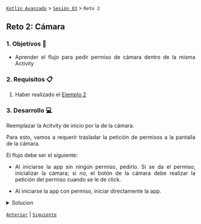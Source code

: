 [`Kotlin Avanzado`](../../Readme.md) > [`Sesión 03`](../Readme.md) > `Reto 2`

## Reto 2: Cámara

<div style="text-align: justify;">




### 1. Objetivos :dart:

- Aprender el flujo para pedir permiso de cámara dentro de la misma Activity

### 2. Requisitos :clipboard:

1. Haber realizado el [Ejemplo 2](Ejemplo-02)

### 3. Desarrollo :computer:

Reemplazar la Acitvity de inicio por la de la cámara.

Para esto, vamos a requerir trasladar la petición de permisos a la pantalla de la cámara.

El flujo debe ser el siguiente:

- Al iniciarse la app sin ningún permiso, pedirlo. Si se da el permiso, inicializar la cámara; si no, el botón de la cámara debe realizar la petición del permiso cuando se le de click.

- Al iniciarse la app con permiso, iniciar directamente la app.

<details>
	<summary>Solucion</summary>
1. En el archivo de Manifiesto, Reemplazar 


```xml
<activity android:name=".CameraActivity">
```

por

```xml
<activity android:name=".CameraActivity">
```

2. copiar y pegar las funciones ***onRequestPermissionResult***, ***checkCameraPermission*** y ***requestPermissions*** en *CameraActivity*

3. Escribir esta condicionante

```kotlin
if(checkCameraPermission()){
            startCamera()
        } else{
            requestPermissions()
            capture_button.setOnClickListener {
                requestPermissions()
            }
        }
```

</details>



[`Anterior`](../Ejemplo-02) | [`Siguiente`](../Proyecto)      

</div>


